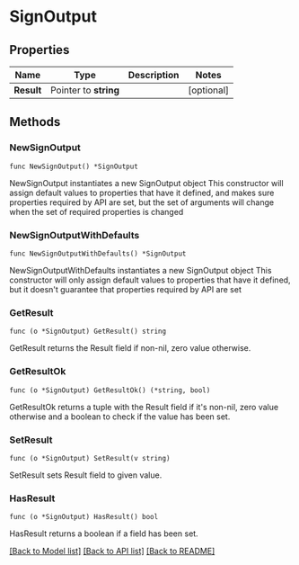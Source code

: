 # SignOutput

## Properties

Name | Type | Description | Notes
------------ | ------------- | ------------- | -------------
**Result** | Pointer to **string** |  | [optional] 

## Methods

### NewSignOutput

`func NewSignOutput() *SignOutput`

NewSignOutput instantiates a new SignOutput object
This constructor will assign default values to properties that have it defined,
and makes sure properties required by API are set, but the set of arguments
will change when the set of required properties is changed

### NewSignOutputWithDefaults

`func NewSignOutputWithDefaults() *SignOutput`

NewSignOutputWithDefaults instantiates a new SignOutput object
This constructor will only assign default values to properties that have it defined,
but it doesn't guarantee that properties required by API are set

### GetResult

`func (o *SignOutput) GetResult() string`

GetResult returns the Result field if non-nil, zero value otherwise.

### GetResultOk

`func (o *SignOutput) GetResultOk() (*string, bool)`

GetResultOk returns a tuple with the Result field if it's non-nil, zero value otherwise
and a boolean to check if the value has been set.

### SetResult

`func (o *SignOutput) SetResult(v string)`

SetResult sets Result field to given value.

### HasResult

`func (o *SignOutput) HasResult() bool`

HasResult returns a boolean if a field has been set.


[[Back to Model list]](../README.md#documentation-for-models) [[Back to API list]](../README.md#documentation-for-api-endpoints) [[Back to README]](../README.md)


